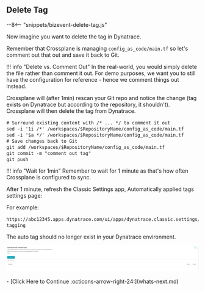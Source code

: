 ## Delete Tag

--8<-- "snippets/bizevent-delete-tag.js"

Now imagine you want to delete the tag in Dynatrace.

Remember that Crossplane is managing `config_as_code/main.tf` so let's comment out that out and save it back to Git.

!!! info "Delete vs. Comment Out"
    In the real-world, you would simply delete the file rather than comment it out.
    For demo purposes, we want you to still have the configuration for reference - hence we comment things out instead.

Crossplane will (after 1min) rescan your Git repo and notice the change (tag exists on Dynatrace but according to the repository, it shouldn't). Crossplane will then delete the tag from Dynatrace.

```{ "name": "comment out tag" }
# Surround existing content with /* ... */ to comment it out
sed -i '1i /*' /workspaces/$RepositoryName/config_as_code/main.tf
sed -i '$a */' /workspaces/$RepositoryName/config_as_code/main.tf
# Save changes back to Git
git add /workspaces/$RepositoryName/config_as_code/main.tf
git commit -m "comment out tag"
git push
```

!!! info "Wait for 1min"
    Remember to wait for 1 minute as that's how often Crossplane is configured to sync.

After 1 minute, refresh the Classic Settings app, Automatically applied tags settings page:

For example:
```
https://abc12345.apps.dynatrace.com/ui/apps/dynatrace.classic.settings/ui/settings/builtin:tags.auto-tagging
```

The auto tag should no longer exist in your Dynatrace environment.

![tag deleted](images/dt-tag-deleted.png)

<div class="grid cards" markdown>
- [Click Here to Continue :octicons-arrow-right-24:](whats-next.md)
</div>